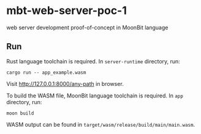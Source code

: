 # mbt-web-server-poc-1

web server development proof-of-concept in MoonBit language

## Run

Rust language toolchain is required. In `server-runtime` directory, run:

```shell
cargo run -- app_example.wasm
```

Visit <http://127.0.0.1:8000/any-path> in browser.

To build the WASM file, MoonBit language toolchain is required. In `app` directory, run:

```shell
moon build
```

WASM output can be found in `target/wasm/release/build/main/main.wasm`.
